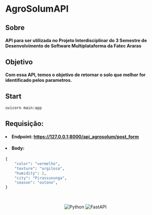 
# AgroSolumAPI

## Sobre

#### API para ser utilizada no Projeto Interdisciplinar do 3 Semestre de Desenvolvimento de Software Multiplataforma da Fatec Araras

## Objetivo

#### Com essa API, temos o objetivo de retornar o solo que melhor for identificado pelos parametros.


## Start

```cmd
uvicorn main:app
```

## Requisição:

#### <li> Endpoint: https://127.0.0.1:8000/api_agrosolum/post_form </li>

#### <li> Body: </li>
    
```python
{
    "color": "vermelho",
    "texture": "argilosa",
    "humidity": 2,
    "city": "Pirassununga",
    "season": "outono",
}
```
<br>

<center>

![Python](https://img.shields.io/badge/python-3670A0?style=for-the-badge&logo=python&logoColor=ffdd54) ![FastAPI](https://img.shields.io/badge/FastAPI-005571?style=for-the-badge&logo=fastapi) 

</center>
